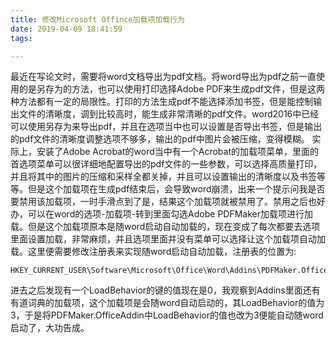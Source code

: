 ```yaml
---
title: 修改Microsoft Offince加载项加载行为
date: 2019-04-09 18:41:59
tags:

---
```

最近在写论文时，需要将word文档导出为pdf文档。将word导出为pdf之前一直使用的是另存为的方法，也可以使用打印选择Adobe PDF来生成pdf文件，但是这两种方法都有一定的局限性。打印的方法生成pdf不能选择添加书签，但是能控制输出文件的清晰度，调到比较高时，能生成非常清晰的pdf文件。word2016中已经可以使用另存为来导出pdf，并且在选项当中也可以设置是否导出书签，但是输出的pdf文件的清晰度调整选项不够多，输出的pdf中图片会被压缩，变得模糊。
实际上，安装了Adobe Acrobat的word当中有一个Acrobat的加载项菜单，里面的首选项菜单可以很详细地配置导出的pdf文件的一些参数，可以选择高质量打印，并且将其中的图片的压缩和采样全都关掉，并且可以设置输出的清晰度以及书签等等。但是这个加载项在生成pdf结束后，会导致word崩溃，出来一个提示问我是否要禁用该加载项，一时手滑点到了是，结果这个加载项就被禁用了。禁用之后也好办，可以在word的选项-加载项-转到里面勾选Adobe PDFMaker加载项进行加载。但是这个加载项原本是随word启动自动加载的，现在变成了每次都要去选项里面设置加载，非常麻烦，并且选项里面并没有菜单可以选择让这个加载项自动加载。这里便需要修改注册表来实现随word启动自动加载，注册表的位置为:
```
HKEY_CURRENT_USER\Software\Microsoft\Office\Word\Addins\PDFMaker.OfficeAddin
```
进去之后发现有一个LoadBehavior的键的值现在是0，我观察到Addins里面还有有道词典的加载项，这个加载项是会随word自动启动的，其LoadBehavior的值为3，于是将PDFMaker.OfficeAddin中LoadBehavior的值也改为3便能自动随word启动了，大功告成。